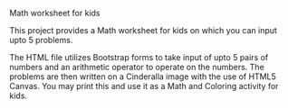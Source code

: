 Math worksheet for kids

This project provides a Math worksheet for kids on which you can input upto 5 problems.

The HTML file utilizes Bootstrap forms to take input of upto 5 pairs of numbers and an arithmetic operator to operate on the numbers. 
The problems are then written on a Cinderalla image with the use of HTML5 Canvas. 
You may print this and use it as a Math and Coloring activity for kids.  